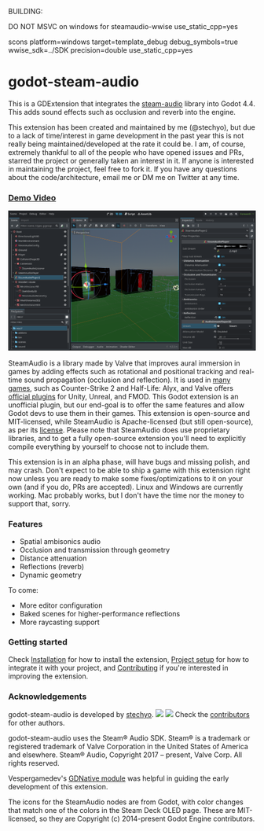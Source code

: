 

BUILDING:

DO NOT MSVC on windows for steamaudio-wwise
use_static_cpp=yes


scons platform=windows target=template_debug debug_symbols=true wwise_sdk=../SDK precision=double use_static_cpp=yes






# godot-steam-audio
This is a GDExtension that integrates the [steam-audio](https://valvesoftware.github.io/steam-audio/) library
into Godot 4.4. This adds sound effects such as occlusion and reverb into the engine.

This extension has been created and maintained by me (@stechyo), but due to a lack of time/interest in game
development in the past year this is not really being maintained/developed at the rate it could be. I am, of
course, extremely thankful to all of the people who have opened issues and PRs, starred the project or
generally taken an interest in it. If anyone is interested in maintaining the project, feel free to fork it.
If you have any questions about the code/architecture, email me or DM me on Twitter at any time.

### [Demo Video](https://www.youtube.com/watch?v=vRnzfnb93Gw)
![A picture of the editor screen with some godot-steam-audio nodes.](doc/imgs/editor.png)

SteamAudio is a library made by Valve that improves aural immersion in games by adding effects such as
rotational and positional tracking and real-time sound propagation (occlusion and reflection). It is used in
[many games](https://steamdb.info/tech/SDK/Steam_Audio/), such as Counter-Strike 2 and Half-Life: Alyx, and
Valve offers [official plugins](https://valvesoftware.github.io/steam-audio/downloads.html) for Unity, Unreal,
and FMOD. This Godot extension is an unofficial plugin, but our end-goal is to offer the same features and
allow Godot devs to use them in their games. This extension is open-source and
MIT-licensed, while SteamAudio is Apache-licensed (but still open-source), as
per its [license](https://github.com/ValveSoftware/steam-audio/blob/master/LICENSE.md). Please note that
SteamAudio does use proprietary libraries, and to get a fully open-source extension you'll need to explicitly
compile everything by yourself to choose not to include them.

This extension is in an alpha phase, will have bugs and missing polish, and may crash. Don't expect to be able
to ship a game with this extension right now unless you are ready to make some fixes/optimizations to it on
your own (and if you do, PRs are accepted). Linux and Windows are currently working. Mac probably works, but I
don't have the time nor the money to support that, sorry.

### Features 
 - Spatial ambisonics audio 
 - Occlusion and transmission through geometry 
 - Distance attenuation
 - Reflections (reverb)
 - Dynamic geometry

 To come: 
 - More editor configuration
 - Baked scenes for higher-performance reflections
 - More raycasting support

### Getting started
Check [Installation](https://github.com/stechyo/godot-steam-audio/wiki/Installation) for how to install the extension, [Project setup](https://github.com/stechyo/godot-steam-audio/wiki/Project-setup) for how to integrate it with your project, and [Contributing](https://github.com/stechyo/godot-steam-audio/wiki/Contributing) if you're interested in improving the extension.

### Acknowledgements
godot-steam-audio is developed by [stechyo](https://github.com/stechyo). [<img src="https://github.com/gauravghongde/social-icons/blob/master/SVG/Color/Twitter.svg" width=14/>](https://twitter.com/stechyo_) [<img src="https://github.com/gauravghongde/social-icons/blob/master/SVG/Color/Youtube.svg" width=14/>](https://www.youtube.com/@Stechyo/)
Check the [contributors](https://github.com/stechyo/godot-steam-audio/graphs/contributors) for other authors.

godot-steam-audio uses the Steam® Audio SDK. Steam® is a trademark or registered trademark of Valve
Corporation in the United States of America and elsewhere.
Steam® Audio, Copyright 2017 – present, Valve Corp. All rights reserved.

Vespergamedev's [GDNative module](https://github.com/vespergamedev/godot_steamaudio) was helpful in guiding the early development of this extension.

The icons for the SteamAudio nodes are from Godot, with color changes that match one of the colors in
the Steam Deck OLED page. These are MIT-licensed, so they are Copyright (c) 2014-present Godot Engine
contributors.
